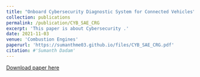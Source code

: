 ```yaml
---
title: "Onboard Cybersecurity Diagnostic System for Connected Vehicles"
collection: publications
permalink: /publication/CYB_SAE_CRG
excerpt: 'This paper is about Cybersecurity .'
date: 2021-11-03
venue: 'Combustion Engines'
paperurl: 'https://sumanthme03.github.io/files/CYB_SAE_CRG.pdf'
citation: #'Sumanth Dadam'
---
```


[Download paper here](https://sumanthme03.github.io/files/CYB_SAE_CRG.pdf)